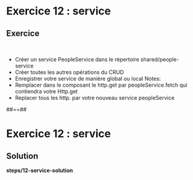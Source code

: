 <!-- .slide: class="exercice" -->
# Exercice 12 : service
## Exercice

<br>

- Créer un service PeopleService dans le répertoire shared/people-service
- Créer toutes les autres opérations du CRUD
- Enregistrer votre service de manière global ou local
Notes:
- Remplacer dans le composant le http.get par peopleService.fetch qui contiendra votre Http.get
- Replacer tous les http. par votre nouveau service peopleService

##==##
<!-- .slide: class="exercice full-center" -->
# Exercice 12 : service
## Solution
<b>steps/12-service-solution</b>
